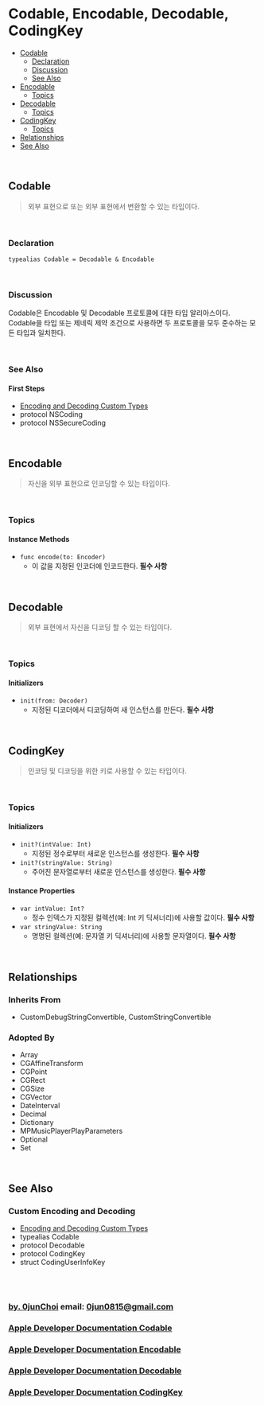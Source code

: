# Codable, Encodable, Decodable, CodingKey


* [Codable](#codable)
    * [Declaration](#declaration)
    * [Discussion](#discussion)
    * [See Also](#see-also)
* [Encodable](#encodable)
    * [Topics](#topics)
* [Decodable](#decodable)
    * [Topics](#topics-1)
* [CodingKey](#codingkey)
    * [Topics](#topics-2)
* [Relationships](#relationships)
* [See Also](#see-also-1)


&nbsp;
## Codable
> 외부 표현으로 또는 외부 표현에서 변환할 수 있는 타입이다.


&nbsp;
### Declaration
```
typealias Codable = Decodable & Encodable
```


&nbsp;
### Discussion
Codable은 Encodable 및 Decodable 프로토콜에 대한 타입 알리아스이다. Codable을 타입 또는 제네릭 제약 조건으로 사용하면 두 프로토콜을 모두 준수하는 모든 타입과 일치한다.


&nbsp;
### See Also
#### First Steps
* [Encoding and Decoding Custom Types](https://developer.apple.com/documentation/foundation/archives_and_serialization/encoding_and_decoding_custom_types)
* protocol NSCoding
* protocol NSSecureCoding


&nbsp;      
## Encodable
> 자신을 외부 표현으로 인코딩할 수 있는 타입이다.


&nbsp;      
### Topics
#### Instance Methods
* `func encode(to: Encoder)`
    * 이 값을 지정된 인코더에 인코드한다. **필수 사항**


&nbsp;      
## Decodable
> 외부 표현에서 자신을 디코딩 할 수 있는 타입이다.


&nbsp;      
### Topics
#### Initializers
* `init(from: Decoder)`
    * 지정된 디코더에서 디코딩하여 새 인스턴스를 만든다. **필수 사항**


&nbsp;      
## CodingKey
> 인코딩 및 디코딩을 위한 키로 사용할 수 있는 타입이다.


&nbsp;      
### Topics
#### Initializers
* `init?(intValue: Int)`
    * 지정된 정수로부터 새로운 인스턴스를 생성한다. **필수 사항**
* `init?(stringValue: String)`
    * 주어진 문자열로부터 새로운 인스턴스를 생성한다. **필수 사항**


#### Instance Properties
* `var intValue: Int?`
    * 정수 인덱스가 지정된 컬렉션(예: Int 키 딕셔너리)에 사용할 값이다. **필수 사항**
* `var stringValue: String`
    * 명명된 컬렉션(예: 문자열 키 딕셔너리)에 사용할 문자열이다. **필수 사항**


&nbsp;      
## Relationships
### Inherits From
* CustomDebugStringConvertible, CustomStringConvertible


### Adopted By
* Array
* CGAffineTransform
* CGPoint
* CGRect
* CGSize
* CGVector
* DateInterval
* Decimal
* Dictionary
* MPMusicPlayerPlayParameters
* Optional
* Set


&nbsp;      
## See Also
### Custom Encoding and Decoding
* [Encoding and Decoding Custom Types](https://developer.apple.com/documentation/foundation/archives_and_serialization/encoding_and_decoding_custom_types)
* typealias Codable
* protocol Decodable
* protocol CodingKey
* struct CodingUserInfoKey


&nbsp;      
&nbsp;      
### [by. 0junChoi](https://github.com/0jun0815) email: <0jun0815@gmail.com>
### [Apple Developer Documentation Codable](https://developer.apple.com/documentation/swift/codable)
### [Apple Developer Documentation Encodable](https://developer.apple.com/documentation/swift/encodable)
### [Apple Developer Documentation Decodable](https://developer.apple.com/documentation/swift/decodable)
### [Apple Developer Documentation CodingKey](https://developer.apple.com/documentation/swift/codingkey)
